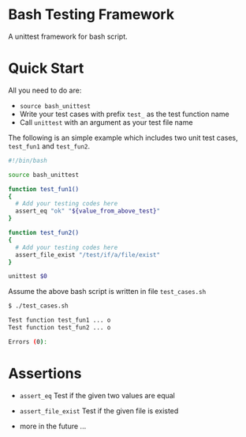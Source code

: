 
Bash Testing Framework
======================

A unittest framework for bash script.


Quick Start
===========

All you need to do are:
* `source bash_unittest`
* Write your test cases with prefix `test_` as the test function name
* Call `unittest` with an argument as your test file name

The following is an simple example which includes two unit test cases,
`test_fun1` and `test_fun2`.

```bash
#!/bin/bash

source bash_unittest

function test_fun1()
{
  # Add your testing codes here
  assert_eq "ok" "${value_from_above_test}"
}

function test_fun2()
{
  # Add your testing codes here
  assert_file_exist "/test/if/a/file/exist"
}

unittest $0

```

Assume the above bash script is written in file `test_cases.sh`

```bash
$ ./test_cases.sh

Test function test_fun1 ... o
Test function test_fun2 ... o

Errors (0):
```


Assertions
==========

* `assert_eq` Test if the given two values are equal

* `assert_file_exist` Test if the given file is existed

* more in the future ...
